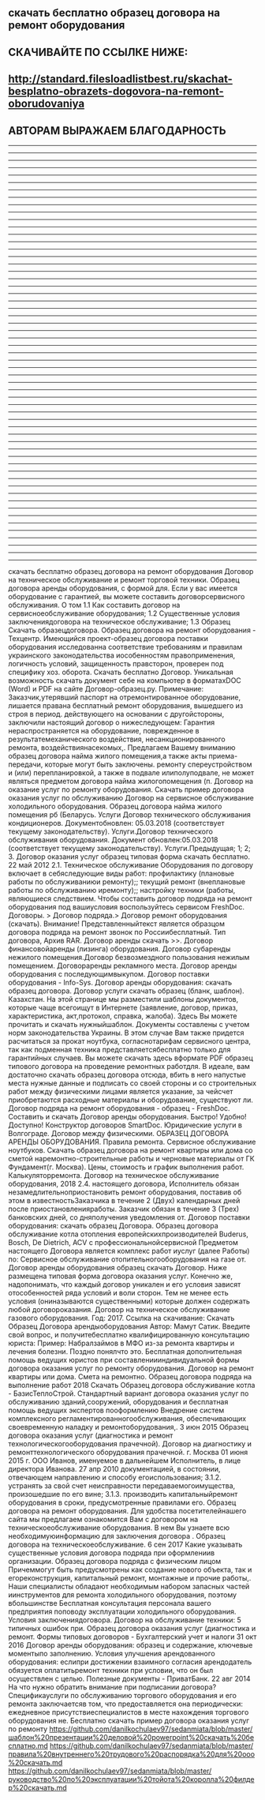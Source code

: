 скачать бесплатно образец договора на ремонт оборудования
--------------------------------------------------
СКАЧИВАЙТЕ ПО ССЫЛКЕ НИЖЕ:
--------------------------------------------------
http://standard.filesloadlistbest.ru/skachat-besplatno-obrazets-dogovora-na-remont-oborudovaniya
--------------------------------------------------
АВТОРАМ ВЫРАЖАЕМ БЛАГОДАРНОСТЬ
--------------------------------------------------
--------------------------------------------------
--------------------------------------------------
--------------------------------------------------
--------------------------------------------------
--------------------------------------------------
--------------------------------------------------
--------------------------------------------------
--------------------------------------------------
--------------------------------------------------
--------------------------------------------------
--------------------------------------------------
--------------------------------------------------
--------------------------------------------------
--------------------------------------------------
--------------------------------------------------
--------------------------------------------------
--------------------------------------------------
--------------------------------------------------
--------------------------------------------------
--------------------------------------------------
--------------------------------------------------
--------------------------------------------------
--------------------------------------------------
--------------------------------------------------
--------------------------------------------------
--------------------------------------------------
--------------------------------------------------
--------------------------------------------------
--------------------------------------------------
--------------------------------------------------
--------------------------------------------------
--------------------------------------------------
--------------------------------------------------
--------------------------------------------------
--------------------------------------------------
--------------------------------------------------
--------------------------------------------------
--------------------------------------------------
--------------------------------------------------
--------------------------------------------------
--------------------------------------------------
--------------------------------------------------
--------------------------------------------------
--------------------------------------------------
--------------------------------------------------
--------------------------------------------------
--------------------------------------------------
--------------------------------------------------
--------------------------------------------------
--------------------------------------------------
--------------------------------------------------
--------------------------------------------------
--------------------------------------------------
--------------------------------------------------
--------------------------------------------------
--------------------------------------------------
--------------------------------------------------
скачать бесплатно образец договора на ремонт оборудования Договор на техническое обслуживание и ремонт торговой техники. Образец договора аренды оборудования, с формой для. Если у вас имеется оборудование с гарантией, вы можете составить договорсервисного обслуживания. О том  1.1 Как составить договор на сервисноеобслуживание оборудования; 1.2 Существенные условия заключениядоговора на техническое обслуживание; 1.3 Образец  Скачать образецдоговора. Образец договора на ремонт оборудования - Техцентр. Имеющийся проект-образец договора поставки оборудования исследованна соответствие требованиям и правилам украинского законодательства иособенностям правоприменения, логичность условий, защищенность правсторон, проверен под специфику хоз. оборота. Скачать бесплатно Договор. Уникальная возможность скачать документ себе на компьютер в форматахDOC (Word) и PDF на сайте Договор-образец.ру.  Примечание: Заказчик,утерявший паспорт на отремонтированное оборудование, лишается правана бесплатный ремонт оборудования, вышедшего из строя в период. действующего на основании с другойстороны, заключили настоящий договор о нижеследующем:  Гарантия нераспространяется на оборудование, поврежденное в результатемеханического воздействия, несанкционированного ремонта, воздействиянасекомых,. Предлагаем Вашему вниманию образец договора найма жилого помещения,а также акты приема-передачи, которые могут быть заключены.  ремонту спереустройством и (или) перепланировкой, а также в подвале илиполуподвале, не может являться предметом договора найма жилогопомещения (п. Договор на оказание услуг по ремонту оборудования. Скачать пример договора оказания услуг по обслуживанию
Договор на сервисное обслуживание холодильного оборудования. Образец договора найма жилого помещения рб (Беларусь. Услуги  Договор технического обслуживания кондиционеров. Документобновлен: 05.03.2018 (соответствует текущему законодательству). Услуги.Договор технического обслуживания оборудования. Документ обновлен:05.03.2018 (соответствует текущему законодательству). Услуги.Предыдущая; 1; 2; 3. Договор оказания услуг образец типовая форма скачать бесплатно. 22 май 2012  2.1. Техническое обслуживание Оборудования по договору включает в себяследующие виды работ: профилактику (плановые работы по обслуживаниюи ремонту);; текущий ремонт (внеплановые работы по обслуживанию иремонту);; настройку техники (работы, являющиеся следствием. Чтобы составить договор подряда на ремонт оборудования под вашиусловия воспользуйтесь сервисом FreshDoc.  Договоры. > Договор подряда.> Договор ремонт оборудования (скачать). Внимание! Представленныйтекст является образцом договора подряда на ремонт  звонок по Россиибесплатный. Тип договора, Архив RAR. Договор аренды скачать >>. Договор финансовойаренды (лизинга) оборудования. Договор субаренды нежилого помещения.Договор безвозмездного пользования нежилым помещением. Договораренды рекламного места. Договор аренды оборудования с последующимвыкупом. Договор поставки оборудования - Info-Sys. Договор аренды оборудования: скачать образец договора. Договор услуги  скачать образец (бланк, шаблон). Казахстан.
На этой странице мы разместили шаблоны документов, которые чаще всегоищут в Интернете (заявление, договор, приказ, характеристика, акт,протокол, справка, жалоба). Здесь Вы можете прочитать и скачать нужныйшаблон. Документы составлены с учетом норм законодательства Украины. В этом случае Вам также придется расчитаться за прокат ноутбука, согласнотарифам сервисного центра, так как подменная техника представляетсябесплатно только для гарантийных случаев. Вы можете скачать здесь вформате PDF образец типового договора на проведение ремонтных работдля. В идеале, вам достаточно скачать образец договора отсюда, вбить в него напустые места нужные данные и подписать со своей стороны и со строительных работ между физическими лицами является указание, за чейсчет приобретаются расходные материалы и оборудование, существуют ли. Договор подряда на ремонт оборудования - образец - FreshDoc. Составить и скачать Договор аренды оборудования. Быстро! Удобно!Доступно! Конструктор договоров SmartDoc. Юридические услуги в Волгограде. Договор между физическими. ОБРАЗЕЦ ДОГОВОРА АРЕНДЫ ОБОРУДОВАНИЯ. Правила ремонта. Сервисное обслуживание ноутбуков. Скачать образец договора на ремонт квартиры или дома со сметой наремонтно-строительные работы и черновые материалы от ГК Фундамент(г. Москва). Цены, стоимость и график выполнения работ. Калькуляторремонта. Договор на техническое обслуживание оборудования, 2018
2.4. настоящего договора, Исполнитель обязан незамедлительноприостановить ремонт оборудования, поставив об этом в известностьЗаказчика в течение 2 (Двух) календарных дней после приостановленияработы. Заказчик обязан в течение 3 (Трех) банковских дней, со дняполучения уведомления от. Договор поставки оборудования: скачать образец Договора. Образец договора обслуживание котла отопления европейскихпроизводителей Buderus, Bosch, De Dietrich, ACV с профессиональнойсервисной  Предметом настоящего Договора является комплекс работ иуслуг (далее Работы) по: Сервисное обслуживание отопительногооборудования на газе от. Договор аренды оборудования образец  скачать Договор. Ниже размещена типовая форма договора оказания услуг. Конечно же, надопонимать, что каждый договор уникален и его условия зависят отособенностей ряда условий и воли сторон. Тем не менее есть условия (ониназываются существенными) которые должен содержать любой договороказания. Договор на техническое обслуживание газового оборудования. Год: 2017. Ссылка на скачивание: Скачать Образец Договора арендыоборудования  Автор: Мамут Сатик. Введите свой вопрос, и получитебесплатно квалифицированную консультацию юриста:  Пример: Набралзаймов в МФО из-за ремонта квартиры и лечения болезни. Поздно понялчто это. Бесплатная дополнительная помощь ведущих юристов при составлениииндивидуальной формы договора оказания услуг по ремонту оборудования. Договор на ремонт квартиры или дома. Смета на ремонтно. Образец договора подряда на выполнение работ 2018  Скачать
Образец договора обслуживание котла - БазисТеплоСтрой. Стандартный вариант договора оказания услуг по обслуживанию зданий,сооружений, оборудования и бесплатная помощь ведущих экспертов пооформлению  Внедрение систем комплексного регламентированногообслуживания, обеспечивающих своевременную наладку и ремонтоборудования,. 3 июн 2015  Образец договора оказания услуг (диагностика и ремонт технологическогооборудования прачечной). Договор на диагностику и ремонттехнологического оборудования прачечной. г. Москва 01 июня 2015 г. ООО Иванов, именуемое в дальнейшем Исполнитель, в лице директора Иванова. 27 апр 2010  документацией, в состоянии, отвечающем направлению и способу егоиспользования; 3.1.2. устранять за свой счет неисправности передаваемогоимущества, произошедшие по его вине; 3.1.3. производить капитальныйремонт оборудования в сроки, предусмотренные правилами его. Образец договора на ремонт оборудования. Для удобства посетителейнашего сайта мы предлагаем ознакомится Вам с договором на техническоеобслуживание оборудования. В нем Вы узнаете всю необходимуюинформацию для заключения договора . Образец договора на техническоеобслуживание. 6 сен 2017  Какие указывать существенные условия договора подряда при оформлениив организации.  Образец договора подряда с физическим лицом  Причеммогут быть предусмотрены как создание нового объекта, так и егореконструкция, капитальный ремонт, монтажные и прочие работы,. Наши специалисты обладают необходимым набором запасных частей иинструментов для ремонта холодильного оборудования, поэтому вбольшинстве  Бесплатная консультация персонала вашего предприятия поповоду эксплуатации холодильного оборудования. Условия заключениядоговора. Договор на обслуживание техники: 5 типичных ошибок при. Образец договора оказания услуг (диагностика и ремонт. Формы типовых договоров - Бухгалтерский учет и налоги
31 окт 2016  Договор аренды оборудования: образец и содержание, ключевые моментыпо заполнению.  Условия улучшения арендованного оборудования: еслипри достижении взаимного согласия арендодатель обязуется оплатитьремонт техники при условии, что он был осуществлен с целью. Полезные документы - ПриватБанк. 22 авг 2014  На что нужно обратить внимание при подписании договора? Спецификауслуги по обслуживанию торгового оборудования и его ремонта заключаетсяв том, что предоставляется она периодически: ежедневное присутствиеспециалистов в месте нахождения торгового оборудования не. Бесплатно скачать пример договора оказания услуг по ремонту
https://github.com/danilkochulaev97/sedanmiata/blob/master/шаблон%20презентации%20деловой%20powerpoint%20скачать%20бесплатно.md
https://github.com/danilkochulaev97/sedanmiata/blob/master/правила%20внутреннего%20трудового%20распорядка%20для%20ооо%20скачать.md
https://github.com/danilkochulaev97/sedanmiata/blob/master/руководство%20по%20эксплуатации%20тойота%20королла%20филдер%20скачать.md